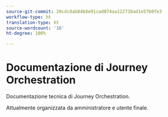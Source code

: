 ```yaml
---
source-git-commit: 20cdc8ab84b8e91cad074aa122738ad1e57b0fe3
workflow-type: ht
translation-type: ht
source-wordcount: '16'
ht-degree: 100%

---
```

# Documentazione di Journey Orchestration

Documentazione tecnica di Journey Orchestration.

Attualmente organizzata da amministratore e utente finale.

